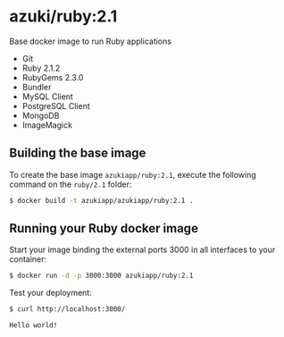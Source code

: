 azuki/ruby:2.1
================

Base docker image to run Ruby applications

- Git
- Ruby 2.1.2
- RubyGems 2.3.0
- Bundler
- MySQL Client
- PostgreSQL Client
- MongoDB
- ImageMagick

Building the base image
-----------------------

To create the base image `azukiapp/ruby:2.1`, execute the following command on the `ruby/2.1` folder:

```sh
$ docker build -t azukiapp/azukiapp/ruby:2.1 .
```

Running your Ruby docker image
------------------------------------

Start your image binding the external ports 3000 in all interfaces to your container:

```sh
$ docker run -d -p 3000:3000 azukiapp/ruby:2.1
```

Test your deployment:

```sh
$ curl http://localhost:3000/

Hello world!
```

